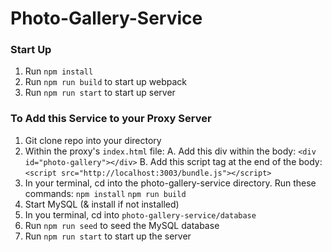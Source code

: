 # Photo-Gallery-Service

### Start Up
1. Run `npm install`
2. Run `npm run build` to start up webpack
3. Run `npm run start` to start up server

### To Add this Service to your Proxy Server
1. Git clone repo into your directory
2. Within the proxy's `index.html` file:
    A. Add this div within the body:
    `<div id="photo-gallery"></div>`
    B. Add this script tag at the end of the body:
    `<script src="http://localhost:3003/bundle.js"></script>`
3. In your terminal, cd into the photo-gallery-service directory.
   Run these commands:
      `npm install`
      `npm run build`
4. Start MySQL (& install if not installed)
5. In you terminal, cd into `photo-gallery-service/database`
6. Run `npm run seed` to seed the MySQL database
7. Run `npm run start` to start up the server


